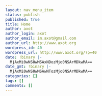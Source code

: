 ```yaml
---
layout: nav_menu_item
status: publish
published: true
title: Home
author: axot
author_login: axot
author_email: im.axot@gmail.com
author_url: http://www.axot.org
wordpress_id: 40
wordpress_url: http://www.axot.org/?p=40
date: !binary |-
  MjAxMi0wNS0wMSAxNDozMjo0NSArMDkwMA==
date_gmt: !binary |-
  MjAxMi0wNS0wMSAwNTozMjo0NSArMDkwMA==
categories: []
tags: []
comments: []
---
```


